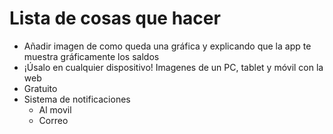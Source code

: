 # Lista de cosas que hacer

- Añadir imagen de como queda una gráfica y explicando que la app te muestra gráficamente los saldos
- ¡Úsalo en cualquier dispositivo! Imagenes de un PC, tablet y móvil con la web
- Gratuito
- Sistema de notificaciones
  - Al movil
  - Correo
